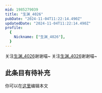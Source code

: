 ```yaml
---
mid: 1985279039
title: "生渊_4026"
pubDate: "2024-11-04T11:22:14.490Z"
updatedDate: "2024-11-04T11:22:14.490Z"
profile:
  {
    Nickname: ["生渊_4026"],
  }
---
```


关注[生渊_4026](https://space.bilibili.com/1985279039)谢谢喵~ 关注[生渊_4026](https://space.bilibili.com/1985279039)谢谢喵~

## 此条目有待补充
你可以在[这里](https://github.com/Yuhanawa/VTuber.ICU-Content/edit/master/v/生渊_4026/index.md)编辑本文
